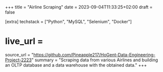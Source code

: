 +++
title = "Airline Scraping"
date = 2023-09-04T11:33:25+02:00
draft = false

[extra]
techstack = ["Python", "MySQL", "Selenium", "Docker"]
# live_url = 
source_url = "https://github.com/Pineapple217/HoGent-Data-Engineering-Project-2223"
summary = "Scraping data from various Airlines and building an OLTP database and a data warehouse with the obtained data."
+++
